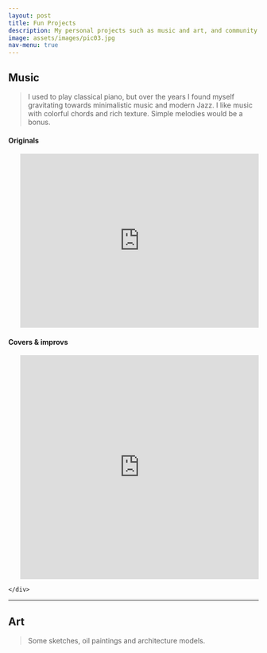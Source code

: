 ```yaml
---
layout: post
title: Fun Projects
description: My personal projects such as music and art, and community involvement etc.!
image: assets/images/pic03.jpg
nav-menu: true
---
```


<h2>Music</h2>
 <blockquote>I used to play classical piano, but over the years I found myself gravitating towards minimalistic music and modern Jazz. I like music with colorful chords and rich texture. Simple melodies would be a bonus.</blockquote>

 <div class="row">
 	<div class="1u 12u$(medium)">
 		<h4></h4>
 	</div>
  <div class="2u 12u$(medium)">
    <h4>Originals</h4>
  </div>
 	<div class="9u 12u$(medium)">
 		<ul class="alt">
      <iframe width="100%" height="350" scrolling="no" frameborder="yes" allow="autoplay" src="https://w.soundcloud.com/player/?url=https%3A//api.soundcloud.com/playlists/1194876958&color=%23ff5500&auto_play=false&hide_related=true&show_comments=true&show_user=false&show_reposts=false&show_teaser=false"></iframe>
 		</ul>
 	</div>
 </div>


 <div class="row">
 	<div class="1u 12u$(medium)">
 		<h4></h4>
 	</div>
  <div class="2u 12u$(medium)">
    <h4>Covers & improvs</h4>
  </div>
 	<div class="9u 12u$(medium)">
    <ul class="alt">
    <iframe width="100%" height="450" scrolling="no" frameborder="no" allow="autoplay" src="https://w.soundcloud.com/player/?url=https%3A//api.soundcloud.com/playlists/1194807877&color=%23ff5500&auto_play=false&hide_related=true&show_comments=true&show_user=false&show_reposts=false&show_teaser=false"></iframe>
    </ul>

 	</div>
 </div>

<hr class="major" />
<h2>Art</h2>
 <blockquote>Some sketches, oil paintings and architecture models.</blockquote>

 <div class="box alt">
 	<div class="row 50% uniform">
 		<div class="4u"><span class="image fit"><img src="{% link assets/images/sketch-flower.jpg %}" alt="" /></span></div>
 		<div class="7u"><span class="image fit"><img src="{% link assets/images/sketch-sevier.jpg %}" alt="" /></span></div>
 		<!-- Break -->
    <div class="4u"><span class="image fit"><img src="{% link assets/images/sketch-waves.jpg %}" alt="" /></span></div>
    <div class="4u"><span class="image fit"><img src="{% link assets/images/sketch-lake.jpg %}" alt="" /></span></div>
    <div class="4u"><span class="image fit"><img src="{% link assets/images/sketch-8th.jpg %}" alt="" /></span></div>
  	<!-- Break -->
    <div class="7u"><span class="image fit"><img src="{% link assets/images/wall-waves.JPG %}" alt="" /></span></div>
    <div class="4u"><span class="image fit"><img src="{% link assets/images/painting-boat.JPG %}" alt="" /></span></div>
 	</div>
 </div>







<div class="row">
 <div class="4u 12u$(medium)">
    <span class="image width: 10%"><img src="{% link assets/images/model-1.JPG %}" alt="" /></span>
    <span class="image fit"><img src="{% link assets/images/model-2.JPG %}" alt="" /></span>
 </div>

 <div class="8u 12u$(medium)">
    <span class="image fit"><img src="{% link assets/images/shuhui copy.jpg %}" alt="" /></span>
 </div>

</div>

